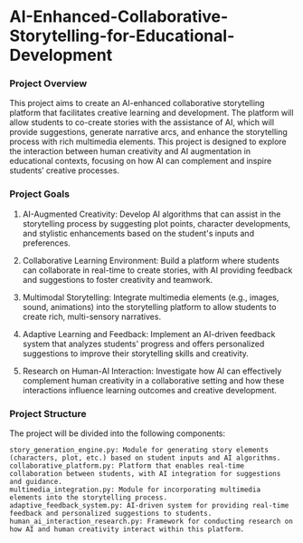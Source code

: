 # AI-Enhanced-Collaborative-Storytelling-for-Educational-Development

### Project Overview
This project aims to create an AI-enhanced collaborative storytelling platform that facilitates creative learning and development. The platform will allow students to co-create stories with the assistance of AI, which will provide suggestions, generate narrative arcs, and enhance the storytelling process with rich multimedia elements. This project is designed to explore the interaction between human creativity and AI augmentation in educational contexts, focusing on how AI can complement and inspire students’ creative processes.

### Project Goals
  1. AI-Augmented Creativity: Develop AI algorithms that can assist in the storytelling process by suggesting plot points, character developments, and stylistic enhancements based on the student's inputs and preferences.
  
  2. Collaborative Learning Environment: Build a platform where students can collaborate in real-time to create stories, with AI providing feedback and suggestions to foster creativity and teamwork.
  
  3. Multimodal Storytelling: Integrate multimedia elements (e.g., images, sound, animations) into the storytelling platform to allow students to create rich, multi-sensory narratives.
  
  4. Adaptive Learning and Feedback: Implement an AI-driven feedback system that analyzes students' progress and offers personalized suggestions to improve their storytelling skills and creativity.
  
  5. Research on Human-AI Interaction: Investigate how AI can effectively complement human creativity in a collaborative setting and how these interactions influence learning outcomes and creative development.

### Project Structure
The project will be divided into the following components:

    story_generation_engine.py: Module for generating story elements (characters, plot, etc.) based on student inputs and AI algorithms.
    collaborative_platform.py: Platform that enables real-time collaboration between students, with AI integration for suggestions and guidance.
    multimedia_integration.py: Module for incorporating multimedia elements into the storytelling process.
    adaptive_feedback_system.py: AI-driven system for providing real-time feedback and personalized suggestions to students.
    human_ai_interaction_research.py: Framework for conducting research on how AI and human creativity interact within this platform.

